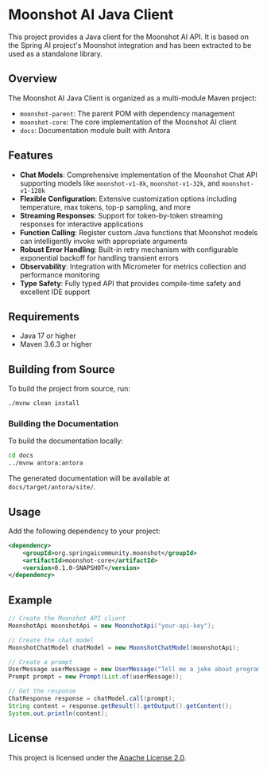 # Moonshot AI Java Client

This project provides a Java client for the Moonshot AI API. It is based on the Spring AI project's Moonshot integration and has been extracted to be used as a standalone library.

## Overview

The Moonshot AI Java Client is organized as a multi-module Maven project:

- `moonshot-parent`: The parent POM with dependency management
- `moonshot-core`: The core implementation of the Moonshot AI client
- `docs`: Documentation module built with Antora

## Features

- **Chat Models**: Comprehensive implementation of the Moonshot Chat API supporting models like `moonshot-v1-8k`, `moonshot-v1-32k`, and `moonshot-v1-128k`
- **Flexible Configuration**: Extensive customization options including temperature, max tokens, top-p sampling, and more
- **Streaming Responses**: Support for token-by-token streaming responses for interactive applications
- **Function Calling**: Register custom Java functions that Moonshot models can intelligently invoke with appropriate arguments
- **Robust Error Handling**: Built-in retry mechanism with configurable exponential backoff for handling transient errors
- **Observability**: Integration with Micrometer for metrics collection and performance monitoring
- **Type Safety**: Fully typed API that provides compile-time safety and excellent IDE support

## Requirements

- Java 17 or higher
- Maven 3.6.3 or higher

## Building from Source

To build the project from source, run:

```bash
./mvnw clean install
```

### Building the Documentation

To build the documentation locally:

```bash
cd docs
../mvnw antora:antora
```

The generated documentation will be available at `docs/target/antora/site/`.

## Usage

Add the following dependency to your project:

```xml
<dependency>
    <groupId>org.springaicommunity.moonshot</groupId>
    <artifactId>moonshot-core</artifactId>
    <version>0.1.0-SNAPSHOT</version>
</dependency>
```

## Example

```java
// Create the Moonshot API client
MoonshotApi moonshotApi = new MoonshotApi("your-api-key");

// Create the chat model
MoonshotChatModel chatModel = new MoonshotChatModel(moonshotApi);

// Create a prompt
UserMessage userMessage = new UserMessage("Tell me a joke about programming");
Prompt prompt = new Prompt(List.of(userMessage));

// Get the response
ChatResponse response = chatModel.call(prompt);
String content = response.getResult().getOutput().getContent();
System.out.println(content);
```

## License

This project is licensed under the [Apache License 2.0](LICENSE).